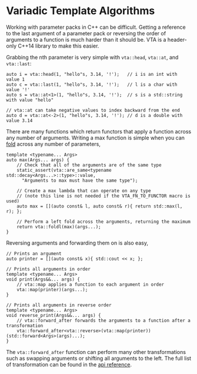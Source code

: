 Variadic Template Algorithms
============================

Working with parameter packs in C++ can be difficult. Getting a reference to the last argument of a parameter pack or reversing the order of arguments to a function is much harder than it should be. VTA is a header-only C++14 library to make this easier.

Grabbing the nth parameter is very simple with `vta::head`, `vta::at`, and `vta::last`:

	auto i = vta::head(1, "hello"s, 3.14, '!');   // i is an int with value 1
	auto c = vta::last(1, "hello"s, 3.14, '!');   // l is a char with value '!'
	auto s = vta::at<1>(1, "hello"s, 3.14, '!');  // s is a std::string with value "hello"

	// vta::at can take negative values to index backward from the end
	auto d = vta::at<-2>(1, "hello"s, 3.14, '!'); // d is a double with value 3.14

There are many functions which return functors that apply a function across any number of arguments. Writing a max function is simple when you can [fold](http://en.wikipedia.org/wiki/Fold_%28higher-order_function%29) across any number of parameters,

	template <typename... Args>
	auto max(Args... args) {
		// Check that all of the arguments are of the same type
		static_assert(vta::are_same<typename std::decay<Args...>::type>::value,
		  "Arguments to max must have the same type");

		// Create a max lambda that can operate on any type
		// (note this line is not needed if the VTA_FN_TO_FUNCTOR macro is used)
		auto max = [](auto const& l, auto const& r){ return std::max(l, r); };

		// Perform a left fold across the arguments, returning the maximum
		return vta::foldl(max)(args...);
	}

Reversing arguments and forwarding them on is also easy,

	// Prints an argument
	auto printer = [](auto const& x){ std::cout << x; };

	// Prints all arguments in order
	template <typename... Args>
	void print(Args&&... args) {
		// vta::map applies a function to each argument in order
		vta::map(printer)(args...);
	}

	// Prints all arguments in reverse order
	template <typename... Args>
	void reverse_print(Args&&... args) {
		// vta::forward_after forwards the arguments to a function after a transformation
		vta::forward_after<vta::reverse>(vta::map(printer))(std::forward<Args>(args)...);
	}

The `vta::forward_after` function can perform many other transformations such as swapping arguments or shifting all arguments to the left. The full list of transformation can be found in the [api reference](API_REFERENCE.md#functor).

